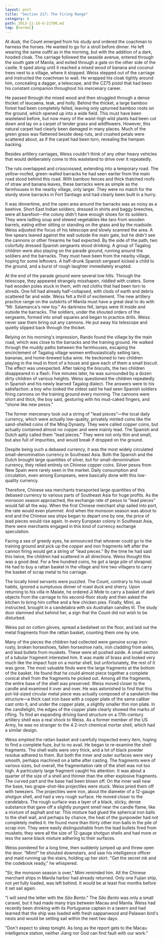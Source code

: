 ```yaml
---
layout: post
title: "Section 217: The Firing Range"
category: 6
path: 2013-11-16-6-21700.md
tag: [normal]
---
```


At dusk, the Count emerged from his study and ordered the coachman to harness the horses. He wanted to go for a stroll before dinner. He left wearing the same outfit as in the morning, but with the addition of a dark, hooded cloak. The carriage followed the seaside avenue, entered through the south gate of Manila, and exited through a gate on the other side of the castle. It sped along until it reached a mixed wood of banana and coconut trees next to a village, where it stopped. Weiss stepped out of the carriage and instructed the coachman to wait. He wrapped his cloak tightly around him, concealing a dagger, a telescope, and the CZ75 pistol that had been his constant companion throughout his mercenary career.

He passed through the mixed wood and then struggled through a dense thicket of leucaena, teak, and holly. Behind the thicket, a large bamboo forest had been completely felled, leaving only upturned bamboo roots on the ground, which opened up into a wide field. This must have been wasteland before, but now many of the waist-high wild plants had been cut down and lay on a carpet of tender grass and wildflowers. However, this natural carpet had clearly been damaged in many places. Much of the green grass was flattened beside deep ruts, and crushed petals were scattered about, as if the carpet had been torn, revealing the hempen backing.

Besides artillery carriages, Weiss couldn't think of any other heavy vehicles that would deliberately come to this wasteland to drive over it repeatedly.

The ruts overlapped and crisscrossed, extending into a temporary road. The yellow-roofed, green-walled barracks he had seen earlier from the main road stood behind this road. With bamboo fences and thick thatched roofs of straw and banana leaves, these barracks were as simple as the farmhouses in the nearby village, only larger. They were no match for the sturdy stone barracks in Fort Santiago and had clearly been built in a hurry.

It was dinnertime, and the open area around the barracks was as noisy as a beehive. Short East Indian soldiers, dressed in shirts and baggy breeches, were all barefoot—the colony didn't have enough shoes for its soldiers. They were ladling soup and stewed vegetables like taro from wooden barrels, eating either sitting or standing on the grass and by the roadside. Weiss adjusted the focus of his telescope and slowly scanned the area. A few spears leaned against the wall outside the main gate, but he didn't see the cannons or other firearms he had expected. By the side of the path, two colorfully dressed Spanish sergeants stood drinking. A group of Tagalog children were also playing on the parade ground, running around the soldiers and the barracks. They must have been from the nearby village, hoping for some leftovers. A half-drunk Spanish sergeant kicked a child to the ground, and a burst of rough laughter immediately erupted.

At the end of the parade ground were several low hills. Through the telescope, they appeared strangely misshapen, riddled with craters. Some had wooden poles stuck in them, with red cloths that had been torn to shreds. One hill had already half-collapsed, with clods of earth and debris scattered far and wide. Weiss felt a thrill of excitement. The new artillery practice range on the outskirts of Manila must have a great deal to do with "Mr. Salamanca's new toy." As darkness fell, lamps were lit inside and outside the barracks. The soldiers, under the shouted orders of the sergeants, formed into small squares and began to practice drills. Weiss never saw them bring out any cannons. He put away his telescope and quietly slipped back through the thicket.

Relying on his morning's impression, Rando found the village by the main road, which was close to the barracks and the training ground. He walked through the muddy paths between the farmhouses, escaping the encirclement of Tagalog village women enthusiastically selling taro, bananas, and home-brewed tuba wine. He beckoned to two children playing in the mud in front of a house and gave each of them a small biscuit. The effect was unexpected. After taking the biscuits, the two children disappeared in a flash. Five minutes later, he was surrounded by a dozen dirty children of various heights. Weiss questioned the children repeatedly in Spanish and his newly learned Tagalog dialect. The answers were to his satisfaction: a boy who looked the oldest said he had seen Spanish soldiers firing cannons on the training ground every morning. The cannons were short and thick, the boy said, gesturing with his mud-caked fingers, and "shone like new pesos."

The former mercenary took out a string of "lead pieces"—the local daily currency, which were actually low-quality, privately minted coins like the sand-shelled coins of the Ming Dynasty. They were called copper coins, but actually contained almost no copper and were mainly lead. The Spanish and Dutch aptly called them "lead pieces." They were not only thin and small, but also full of impurities, and would break if dropped on the ground.

Despite being such a debased currency, it was the most widely circulated small-denomination currency in Southeast Asia. Both the Spanish and the Dutch brought large quantities of silver, but for small-denomination currency, they relied entirely on Chinese copper coins. Silver pesos from New Spain were rarely seen in the market. Daily consumption and circulation, even among Europeans, were basically done with this low-quality currency.

Therefore, Chinese sea merchants transported large quantities of this debased currency to various parts of Southeast Asia for huge profits. As the monsoon season approached, the exchange rate of pesos to "lead pieces" would fall all the way. When the first Chinese merchant ship sailed into port, the rate would even plummet. And when the monsoon season was about to end and the Chinese sea ships began to depart one by one, the price of lead pieces would rise again. In every European colony in Southeast Asia, there were merchants engaged in this kind of currency exchange speculation.

Facing a sea of greedy eyes, he announced that whoever could go to the training ground and pick up the copper and iron fragments left after the cannon firing would get a string of "lead pieces." By the time he had said this twice, the children had scattered in all directions. Weiss thought this was a good deal. For a few hundred coins, he got a large pile of shrapnel. He had to buy a rattan basket in the village and hire two villagers to carry the basket of scrap metal to his carriage.

The locally hired servants were puzzled. The Count, contrary to his usual habits, ignored a sumptuous dinner of roast duck and sherry. Upon returning to his villa in Malate, he ordered Ji Mide to carry a basket of dark objects from the carriage to his second-floor study and then asked the kitchen to bring him coffee and a few chicken pies. Finally, Mimi, as instructed, brought in a candelabra with six Australian candles lit. The study door slammed shut behind her, a sign that the Count did not wish to be disturbed.

Weiss put on cotton gloves, spread a bedsheet on the floor, and laid out the metal fragments from the rattan basket, counting them one by one.

Many of the pieces the children had collected were genuine scrap iron: rusty, broken horseshoes, fallen horseshoe nails, iron cladding from axles, and lead bullets from muskets. These were all pushed aside. A small section of a tubular fragment interested him. It was made of brass and looked very much like the impact fuze on a mortar shell, but unfortunately, the rest of it was gone. The most valuable finds were the large fragments at the bottom of the basket. He found that he could almost piece together a complete conical shell from the fragments he picked out. Among all the fragments, the entire base of the shell was preserved. Weiss moved closer to the candle and examined it over and over. He was astonished to find that this pot-lid-sized circular metal piece was actually composed of a sandwich-like structure—a thick cast iron base with a copper plate of the same caliber cast onto it, and under the copper plate, a slightly smaller thin iron plate. In the candlelight, the edges of the copper plate clearly showed the marks of rifling. To find an expanding driving band structure on a 17th-century artillery shell was a real shock to Weiss. As a former member of the US Army, he was no stranger to the 4.2-inch chemical mortar shell, which had a similar design.

Weiss emptied the rattan basket and carefully inspected every item, hoping to find a complete fuze, but to no avail. He began to re-examine the shell fragments. The shell walls were very thick, and a lot of black powder residue adhered to them. But both the inner and outer surfaces were very smooth, perhaps machined on a lathe after casting. The fragments were of various sizes, but overall, the fragmentation rate of the shell was not too high. A particularly large fragment caught his attention. It was about a quarter of the size of a shell and thinner than the other explosive fragments. The curved part and the base had been blown off. On the inner wall near the base, two grape-shot-like projectiles were stuck. Weiss pried them off with tweezers. The projectiles were iron, about the diameter of a 12-gauge shotgun shell, and had a very rough surface. He moved closer to the candelabra. The rough surface was a layer of a black, sticky, dense substance that gave off a slightly pungent smell near the candle flame, like a mixture of asphalt and tar. This mixture had glued the spherical iron balls to the shell wall, and perhaps by chance, the heat of the gunpowder had not completely melted it. He found more than thirty other iron balls in the pile of scrap iron. They were easily distinguishable from the lead bullets fired from muskets; they were all the size of 12-gauge shotgun shells and had more or less the same black mixture adhering to their surfaces.

Weiss pondered for a long time, then suddenly jumped up and threw open the door. "Mimi!" he shouted downstairs, and saw his intelligence officer and maid running up the stairs, holding up her skirt. "Get the secret ink and the codebook ready," he whispered.

"Sir, the monsoon season is over," Mimi reminded him. All the Chinese merchant ships in Manila harbor had already returned. Only one Fujian ship, not yet fully loaded, was left behind. It would be at least five months before it set sail again.

"I will send the letter with the *São Bento*." The *São Bento* was only a small caravel, but it had made many trips between Macau and Manila. Weiss had recently been drinking with its Portuguese captain in a tavern and had learned that the ship was loaded with fresh sappanwood and Palawan bird's nests and would be setting sail within the next two days.

"Don't expect to sleep tonight. As long as the report gets to the Macau intelligence station, neither Jiang nor God can find fault with our work."